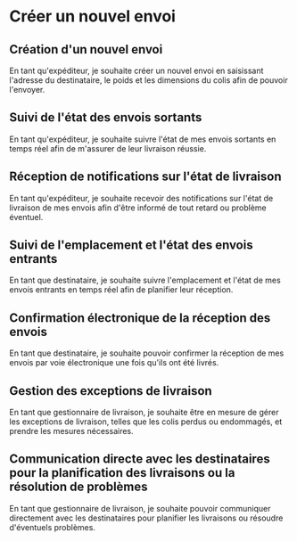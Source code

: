 # Créer un nouvel envoi #

## Création d'un nouvel envoi ##
En tant qu'expéditeur, je souhaite créer un nouvel envoi en saisissant l'adresse du destinataire, le poids et les dimensions du colis afin de pouvoir l'envoyer.

## Suivi de l'état des envois sortants ##
En tant qu'expéditeur, je souhaite suivre l'état de mes envois sortants en temps réel afin de m'assurer de leur livraison réussie.

## Réception de notifications sur l'état de livraison ##

En tant qu'expéditeur, je souhaite recevoir des notifications sur l'état de livraison de mes envois afin d'être informé de tout retard ou problème éventuel.

## Suivi de l'emplacement et l'état des envois entrants ##
En tant que destinataire, je souhaite suivre l'emplacement et l'état de mes envois entrants en temps réel afin de planifier leur réception.

## Confirmation électronique de la réception des envois ## 
En tant que destinataire, je souhaite pouvoir confirmer la réception de mes envois par voie électronique une fois qu'ils ont été livrés.

## Gestion des exceptions de livraison ##
En tant que gestionnaire de livraison, je souhaite être en mesure de gérer les exceptions de livraison, telles que les colis perdus ou endommagés, et prendre les mesures nécessaires.

## Communication directe avec les destinataires pour la planification des livraisons ou la résolution de problèmes ##
En tant que gestionnaire de livraison, je souhaite pouvoir communiquer directement avec les destinataires pour planifier les livraisons ou résoudre d'éventuels problèmes.
